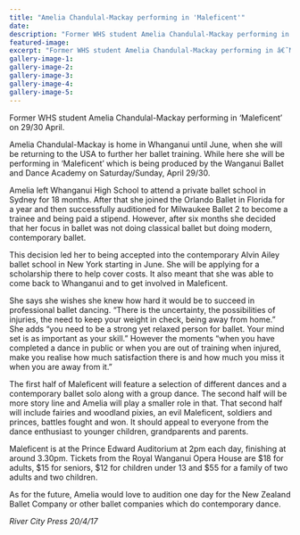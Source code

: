 ```yaml
---
title: "Amelia Chandulal-Mackay performing in 'Maleficent'"
date: 
description: "Former WHS student Amelia Chandulal-Mackay performing in â€˜Maleficentâ€™ on 29/30 April..."
featured-image: 
excerpt: "Former WHS student Amelia Chandulal-Mackay performing in â€˜Maleficentâ€™ on 29/30 April."
gallery-image-1: 
gallery-image-2: 
gallery-image-3: 
gallery-image-4: 
gallery-image-5: 
---
```


<p>Former WHS student Amelia Chandulal-Mackay performing in &lsquo;Maleficent&rsquo; on 29/30 April.</p>
<p>Amelia Chandulal-Mackay is home in Whanganui until June, when she will be returning to the USA to further her ballet training. While here she will be performing in &lsquo;Maleficent&rsquo; which is being produced by the Wanganui Ballet and Dance Academy on Saturday/Sunday, April 29/30.</p>
<p>Amelia left Whanganui High School to attend a private ballet school in Sydney for 18 months. After that she joined the Orlando Ballet in Florida for a year and then successfully auditioned for Milwaukee Ballet 2 to become a trainee and being paid a stipend. However, after six months she decided that her focus in ballet was not doing classical ballet but doing modern, contemporary ballet.</p>
<p>This decision led her to being accepted into the contemporary Alvin Ailey ballet school in New York starting in June. She will be applying for a scholarship there to help cover costs. It also meant that she was able to come back to Whanganui and to get involved in Maleficent.</p>
<p>She says she wishes she knew how hard it would be to succeed in professional ballet dancing. &ldquo;There is the uncertainty, the possibilities of injuries, the need to keep your weight in check, being away from home.&rdquo; She adds &ldquo;you need to be a strong yet relaxed person for ballet. Your mind set is as important as your skill.&rdquo; However the moments &ldquo;when you have completed a dance in public or when you are out of training when injured, make you realise how much satisfaction there is and how much you miss it when you are away from it.&rdquo;</p>
<p>The first half of Maleficent will feature a selection of different dances and a contemporary ballet solo along with a group dance. The second half will be more story line and Amelia will play a smaller role in that. That second half will include fairies and woodland pixies, an evil Maleficent, soldiers and princes, battles fought and won. It should appeal to everyone from the dance enthusiast to younger children, grandparents and parents.</p>
<p>Maleficent is at the Prince Edward Auditorium at 2pm each day, finishing at around 3.30pm. Tickets from the Royal Wanganui Opera House are $18 for adults, $15 for seniors, $12 for children under 13 and $55 for a family of two adults and two children.</p>
<p>As for the future, Amelia would love to audition one day for the New Zealand Ballet Company or other ballet companies which do contemporary dance.</p>
<p><em>River City Press 20/4/17</em></p>

